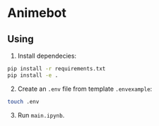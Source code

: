 # Animebot

## Using

1. Install dependecies:

```bash
pip install -r requirements.txt
pip install -e .
```
2. Create an `.env` file from template `.envexample`:
```bash
touch .env
```
3. Run `main.ipynb`.
